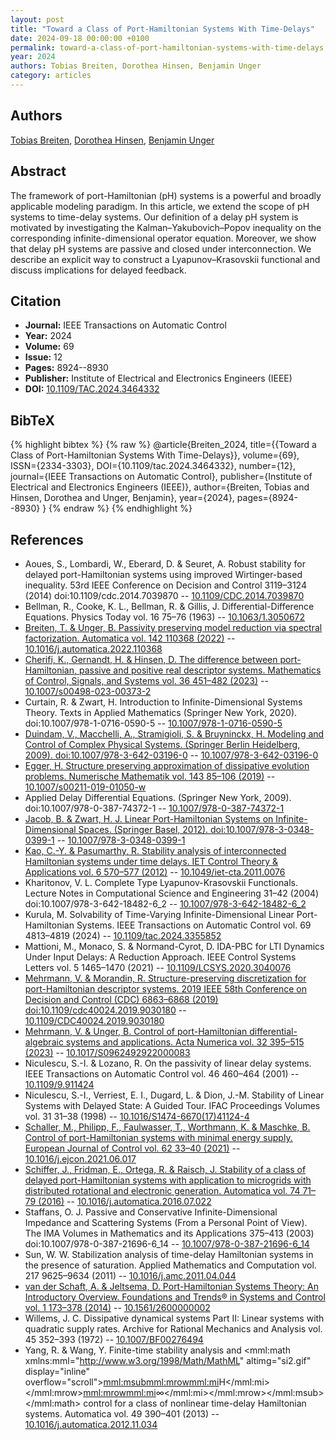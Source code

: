```yaml
---
layout: post
title: "Toward a Class of Port-Hamiltonian Systems With Time-Delays"
date: 2024-09-18 00:00:00 +0100
permalink: toward-a-class-of-port-hamiltonian-systems-with-time-delays
year: 2024
authors: Tobias Breiten, Dorothea Hinsen, Benjamin Unger
category: articles
---
```

 
## Authors
[Tobias Breiten](authors/tobias-breiten), [Dorothea Hinsen](authors/dorothea-hinsen), [Benjamin Unger](authors/benjamin-unger)
 
## Abstract
The framework of port-Hamiltonian (pH) systems is a powerful and broadly applicable modeling paradigm. In this article, we extend the scope of pH systems to time-delay systems. Our definition of a delay pH system is motivated by investigating the Kalman–Yakubovich–Popov inequality on the corresponding infinite-dimensional operator equation. Moreover, we show that delay pH systems are passive and closed under interconnection. We describe an explicit way to construct a Lyapunov–Krasovskii functional and discuss implications for delayed feedback.
 
## Citation
- **Journal:** IEEE Transactions on Automatic Control
- **Year:** 2024
- **Volume:** 69
- **Issue:** 12
- **Pages:** 8924--8930
- **Publisher:** Institute of Electrical and Electronics Engineers (IEEE)
- **DOI:** [10.1109/TAC.2024.3464332](https://doi.org/10.1109/TAC.2024.3464332)
 
## BibTeX
{% highlight bibtex %}
{% raw %}
@article{Breiten_2024,
  title={{Toward a Class of Port-Hamiltonian Systems With Time-Delays}},
  volume={69},
  ISSN={2334-3303},
  DOI={10.1109/tac.2024.3464332},
  number={12},
  journal={IEEE Transactions on Automatic Control},
  publisher={Institute of Electrical and Electronics Engineers (IEEE)},
  author={Breiten, Tobias and Hinsen, Dorothea and Unger, Benjamin},
  year={2024},
  pages={8924--8930}
}
{% endraw %}
{% endhighlight %}
 
## References
- Aoues, S., Lombardi, W., Eberard, D. & Seuret, A. Robust stability for delayed port-Hamiltonian systems using improved Wirtinger-based inequality. 53rd IEEE Conference on Decision and Control 3119–3124 (2014) doi:10.1109/cdc.2014.7039870 -- [10.1109/CDC.2014.7039870](https://doi.org/10.1109/CDC.2014.7039870)
- Bellman, R., Cooke, K. L., Bellman, R. & Gillis, J. Differential-Difference Equations. Physics Today vol. 16 75–76 (1963) -- [10.1063/1.3050672](https://doi.org/10.1063/1.3050672)
- [Breiten, T. & Unger, B. Passivity preserving model reduction via spectral factorization. Automatica vol. 142 110368 (2022)](passivity-preserving-model-reduction-via-spectral-factorization) -- [10.1016/j.automatica.2022.110368](https://doi.org/10.1016/j.automatica.2022.110368)
- [Cherifi, K., Gernandt, H. & Hinsen, D. The difference between port-Hamiltonian, passive and positive real descriptor systems. Mathematics of Control, Signals, and Systems vol. 36 451–482 (2023)](the-difference-between-port-hamiltonian-passive-and-positive-real-descriptor-systems) -- [10.1007/s00498-023-00373-2](https://doi.org/10.1007/s00498-023-00373-2)
- Curtain, R. & Zwart, H. Introduction to Infinite-Dimensional Systems Theory. Texts in Applied Mathematics (Springer New York, 2020). doi:10.1007/978-1-0716-0590-5 -- [10.1007/978-1-0716-0590-5](https://doi.org/10.1007/978-1-0716-0590-5)
- [Duindam, V., Macchelli, A., Stramigioli, S. & Bruyninckx, H. Modeling and Control of Complex Physical Systems. (Springer Berlin Heidelberg, 2009). doi:10.1007/978-3-642-03196-0](modeling-and-control-of-complex-physical-systems) -- [10.1007/978-3-642-03196-0](https://doi.org/10.1007/978-3-642-03196-0)
- [Egger, H. Structure preserving approximation of dissipative evolution problems. Numerische Mathematik vol. 143 85–106 (2019)](structure-preserving-approximation-of-dissipative-evolution-problems) -- [10.1007/s00211-019-01050-w](https://doi.org/10.1007/s00211-019-01050-w)
- Applied Delay Differential Equations. (Springer New York, 2009). doi:10.1007/978-0-387-74372-1 -- [10.1007/978-0-387-74372-1](https://doi.org/10.1007/978-0-387-74372-1)
- [Jacob, B. & Zwart, H. J. Linear Port-Hamiltonian Systems on Infinite-Dimensional Spaces. (Springer Basel, 2012). doi:10.1007/978-3-0348-0399-1](linear-port-hamiltonian-systems-on-infinite-dimensional-spaces) -- [10.1007/978-3-0348-0399-1](https://doi.org/10.1007/978-3-0348-0399-1)
- [Kao, C.-Y. & Pasumarthy, R. Stability analysis of interconnected Hamiltonian systems under time delays. IET Control Theory &amp; Applications vol. 6 570–577 (2012)](stability-analysis-of-interconnected-hamiltonian-systems-under-time-delays) -- [10.1049/iet-cta.2011.0076](https://doi.org/10.1049/iet-cta.2011.0076)
- Kharitonov, V. L. Complete Type Lyapunov-Krasovskii Functionals. Lecture Notes in Computational Science and Engineering 31–42 (2004) doi:10.1007/978-3-642-18482-6_2 -- [10.1007/978-3-642-18482-6_2](https://doi.org/10.1007/978-3-642-18482-6_2)
- Kurula, M. Solvability of Time-Varying Infinite-Dimensional Linear Port-Hamiltonian Systems. IEEE Transactions on Automatic Control vol. 69 4813–4819 (2024) -- [10.1109/tac.2024.3355852](https://doi.org/10.1109/tac.2024.3355852)
- Mattioni, M., Monaco, S. & Normand-Cyrot, D. IDA-PBC for LTI Dynamics Under Input Delays: A Reduction Approach. IEEE Control Systems Letters vol. 5 1465–1470 (2021) -- [10.1109/LCSYS.2020.3040076](https://doi.org/10.1109/LCSYS.2020.3040076)
- [Mehrmann, V. & Morandin, R. Structure-preserving discretization for port-Hamiltonian descriptor systems. 2019 IEEE 58th Conference on Decision and Control (CDC) 6863–6868 (2019) doi:10.1109/cdc40024.2019.9030180](structure-preserving-discretization-for-port-hamiltonian-descriptor-systems) -- [10.1109/CDC40024.2019.9030180](https://doi.org/10.1109/CDC40024.2019.9030180)
- [Mehrmann, V. & Unger, B. Control of port-Hamiltonian differential-algebraic systems and applications. Acta Numerica vol. 32 395–515 (2023)](control-of-port-hamiltonian-differential-algebraic-systems-and-applications) -- [10.1017/S0962492922000083](https://doi.org/10.1017/S0962492922000083)
- Niculescu, S.-I. & Lozano, R. On the passivity of linear delay systems. IEEE Transactions on Automatic Control vol. 46 460–464 (2001) -- [10.1109/9.911424](https://doi.org/10.1109/9.911424)
- Niculescu, S.-I., Verriest, E. I., Dugard, L. & Dion, J.-M. Stability of Linear Systems with Delayed State: A Guided Tour. IFAC Proceedings Volumes vol. 31 31–38 (1998) -- [10.1016/S1474-6670(17)41124-4](https://doi.org/10.1016/S1474-6670(17)41124-4)
- [Schaller, M., Philipp, F., Faulwasser, T., Worthmann, K. & Maschke, B. Control of port-Hamiltonian systems with minimal energy supply. European Journal of Control vol. 62 33–40 (2021)](control-of-port-hamiltonian-systems-with-minimal-energy-supply) -- [10.1016/j.ejcon.2021.06.017](https://doi.org/10.1016/j.ejcon.2021.06.017)
- [Schiffer, J., Fridman, E., Ortega, R. & Raisch, J. Stability of a class of delayed port-Hamiltonian systems with application to microgrids with distributed rotational and electronic generation. Automatica vol. 74 71–79 (2016)](stability-of-a-class-of-delayed-port-hamiltonian-systems-with-application-to-microgrids-with-distributed-rotational-and-electronic-generation) -- [10.1016/j.automatica.2016.07.022](https://doi.org/10.1016/j.automatica.2016.07.022)
- Staffans, O. J. Passive and Conservative Infinite-Dimensional Impedance and Scattering Systems (From a Personal Point of View). The IMA Volumes in Mathematics and its Applications 375–413 (2003) doi:10.1007/978-0-387-21696-6_14 -- [10.1007/978-0-387-21696-6_14](https://doi.org/10.1007/978-0-387-21696-6_14)
- Sun, W. W. Stabilization analysis of time-delay Hamiltonian systems in the presence of saturation. Applied Mathematics and Computation vol. 217 9625–9634 (2011) -- [10.1016/j.amc.2011.04.044](https://doi.org/10.1016/j.amc.2011.04.044)
- [van der Schaft, A. & Jeltsema, D. Port-Hamiltonian Systems Theory: An Introductory Overview. Foundations and Trends® in Systems and Control vol. 1 173–378 (2014)](port-hamiltonian-systems-theory-an-introductory-overview-journal) -- [10.1561/2600000002](https://doi.org/10.1561/2600000002)
- Willems, J. C. Dissipative dynamical systems Part II: Linear systems with quadratic supply rates. Archive for Rational Mechanics and Analysis vol. 45 352–393 (1972) -- [10.1007/BF00276494](https://doi.org/10.1007/BF00276494)
- Yang, R. & Wang, Y. Finite-time stability analysis and <mml:math xmlns:mml="http://www.w3.org/1998/Math/MathML" altimg="si2.gif" display="inline" overflow="scroll"><mml:msub><mml:mrow><mml:mi>H</mml:mi></mml:mrow><mml:mrow><mml:mi>∞</mml:mi></mml:mrow></mml:msub></mml:math> control for a class of nonlinear time-delay Hamiltonian systems. Automatica vol. 49 390–401 (2013) -- [10.1016/j.automatica.2012.11.034](https://doi.org/10.1016/j.automatica.2012.11.034)

